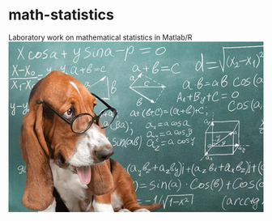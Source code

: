 # math-statistics
Laboratory work on mathematical statistics in Matlab/R
![](https://github.com/GareevaMilena/math-statistics/blob/master/%D1%81%D0%BE%D0%B1%D0%B0%D0%BA%D0%B0.jpg)
